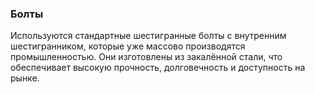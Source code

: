 ### Болты  

Используются стандартные шестигранные болты с внутренним шестигранником, которые уже массово производятся промышленностью. Они изготовлены из закалённой стали, что обеспечивает высокую прочность, долговечность и доступность на рынке.  